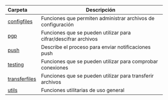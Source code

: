 | Carpeta  | Descripción  |
|:---|---|
| [configfiles](configfiles)  | Funciones que permiten administrar archivos de configuración |
| [pgp](pgp)  | Funciones que se pueden utilizar para cifrar/descifrar archivos |
| [push](push)  | Describe el proceso para enviar notificaciones push |
| [testing](testing)  | Funciones que se pueden utilizar para comprobar conexiones |
| [transferfiles](transferfiles)  | Funciones que se pueden utilizar para transferir archivos |
| [utils](utils)  | Funciones utilitarias de uso general |


